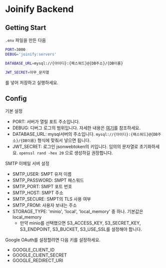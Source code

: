 # Joinify Backend

## Getting Start

`.env` 파일을 만든 다음

```bash
PORT=3000
DEBUG='joinify:servers'

DATABASE_URL=mysql://{아이디}:{패스워드}@{DB주소}/{DB이름}

JWT_SECRET=아무_문자열
```
를 넣어 저장하고 실행하세요.

## Config

기본 설정
- PORT: 서버가 열릴 포트 주소입니다.
- DEBUG: 디버그 로그의 범위입니다. 자세한 내용은 [여기](https://github.com/debug-js/debug)를 참조하세요.
- DATABASE_URL: mysql서버의 주소입니다. `mysql://{아이디}:{패스워드}@{DB주소}/{DB이름}` 형식에 맞춰서 넣으면 됩니다.
- JWT_SECRET: 로그인 jsonwebtoken의 키입니다. 임의의 문자열로 초기화하세요. `openssl rand -hex 20` 으로 생성하길 권장합니다.

SMTP 이메일 서버 설정
  - SMTP_USER: SMPT 유저 이름
  - SMTP_PASSWORD: SMPT 패스워드
  - SMTP_PORT: SMPT 포트 번호
  - SMTP_HOST: SMPT 주소
  - SMTP_SECURE: SMPT의 TLS 사용 여부
  - SMTP_FROM: 사용자 보내는 주소
- STORAGE_TYPE: 'minio', 'local', 'local_memory' 중 하나. 기본값은 local_memory
  - 만약 minio를 선택했으면 S3_ACCESS_KEY, S3_SECRET_KEY, S3_ENDPOINT, S3_BUCKET, S3_USE_SSL를 설정해야 합니다.

Google OAuth를 설정할려면 다음 키를 설정하세요.
  - GOOGLE_CLIENT_ID
  - GOOGLE_CLIENT_SECRET
  - GOOGLE_REDIRECT_URI
